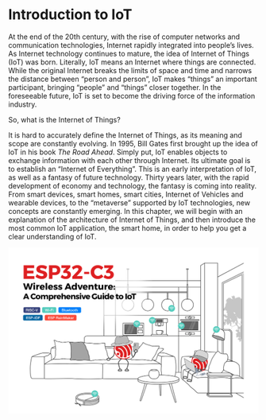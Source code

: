 # Introduction to IoT

At the end of the 20th century, with the rise of computer networks and communication technologies, Internet rapidly integrated into people’s lives. As Internet technology continues to mature, the idea of Internet of Things (IoT) was born. Literally, IoT means an Internet where things are connected. While the original Internet breaks the limits of space and time and narrows the distance between “person and person”, IoT makes “things” an important participant, bringing “people” and “things” closer together. In the foreseeable future, IoT is set to become the driving force of the information industry.

So, what is the Internet of Things?

It is hard to accurately define the Internet of Things, as its meaning and scope are constantly evolving. In 1995, Bill Gates first brought up the idea of IoT in his book *The Road Ahead*. Simply put, IoT enables objects to exchange information with each other through Internet. Its ultimate goal is to establish an “Internet of Everything”. This is an early interpretation of IoT, as well as a fantasy of future technology. Thirty years later, with the rapid development of economy and technology, the fantasy is coming into reality. From smart devices, smart homes, smart cities, Internet of Vehicles and wearable devices, to the “metaverse” supported by IoT technologies, new concepts are constantly emerging. In this chapter, we will begin with an explanation of the architecture of Internet of Things, and then introduce the most common IoT application, the smart home, in order to help you get a clear understanding of IoT.

![ESP32-C3](../../src/Pics/readme-cover.jpg)
